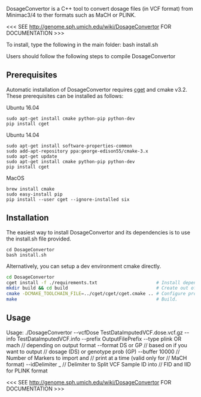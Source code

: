 DosageConvertor is a C++ tool to convert dosage files (in VCF format) from Minimac3/4 to ther formats such as MaCH or PLINK.

<<< SEE http://genome.sph.umich.edu/wiki/DosageConvertor FOR DOCUMENTATION >>>

 To install, type the following in the main folder: bash install.sh
 
Users should follow the following steps to compile DosageConvertor 

## Prerequisites

Automatic installation of DosageConvertor requires [cget](http://cget.readthedocs.io/en/latest/src/intro.html#installing-cget) and cmake v3.2. These prerequisites can be installed as follows:

Ubuntu 16.04
```
sudo apt-get install cmake python-pip python-dev
pip install cget
```
Ubuntu 14.04
```
sudo apt-get install software-properties-common
sudo add-apt-repository ppa:george-edison55/cmake-3.x
sudo apt-get update
sudo apt-get install cmake python-pip python-dev
pip install cget
```
MacOS
```
brew install cmake
sudo easy-install pip
pip install --user cget --ignore-installed six
```

## Installation
The easiest way to install DosageConvertor and its dependencies is to use the install.sh file provided.

```
cd DosageConvertor
bash install.sh
```

Alternatively, you can setup a dev environment cmake directly.
```bash
cd DosageConvertor
cget install -f ./requirements.txt                      # Install dependencies locally.
mkdir build && cd build                                 # Create out of source build directory.
cmake -DCMAKE_TOOLCHAIN_FILE=../cget/cget/cget.cmake .. # Configure project with dependency paths.
make                                                    # Build.
```



## Usage


 Usage: ./DosageConvertor  --vcfDose      TestDataImputedVCF.dose.vcf.gz
                           --info         TestDataImputedVCF.info
                           --prefix       OutputFilePrefix
                           --type         plink OR mach   // depending on output format
                           --format       DS or GP        // based on if you want to output
                                                          // dosage (DS) or genotype prob (GP)
                           --buffer       10000           // Number of Markers to import and
                                                          // print at a time (valid only for
                                                          // MaCH format)
                           --idDelimiter  _               // Delimiter to Split VCF Sample ID into
                                                          // FID and IID for PLINK format

 
<<< SEE http://genome.sph.umich.edu/wiki/DosageConvertor FOR DOCUMENTATION >>>
